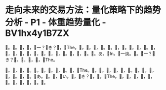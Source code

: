 # 走向未来的交易方法：量化策略下的趋势分析 - P1 - 体重趋势量化 - BV1hx4y1B7ZX

🎼。🎼。🎼，🎼，🎼一？🎼き？🎼，🎼The。🎼，🎼，🎼，🎼。🎼。🎼，🎼。🎼，🎼，🎼。🎼，🎼，🎼，🎼，🎼，🎼，🎼，🎼，🎼，🎼。🎼，🎼，🎼。🎼。あ。🎼In。🎼一淡。🎼。🎼一？🎼き？🎼。🎼，🎼，🎼，🎼The。

🎼。🎼，🎼，🎼。🎼。🎼，🎼。🎼，🎼。🎼，🎼The。🎼，🎼。🎼，🎼，🎼，🎼。🎼，🎼，🎼，🎼，🎼。🎼，🎼。🎼あ。🎼。🎼，🎼い。🎼，🎼き？🎼，🎼，🎼The。🎼，🎼，🎼，🎼，🎼，🎼。🎼，🎼，🎼，🎼。🎼。

